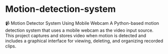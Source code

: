 # Motion-detection-system
📹 Motion Detector System Using Mobile Webcam A Python-based motion detection system that uses a mobile webcam as the video input source. This project captures and stores video when motion is detected and includes a graphical interface for viewing, deleting, and organizing recorded clips.
